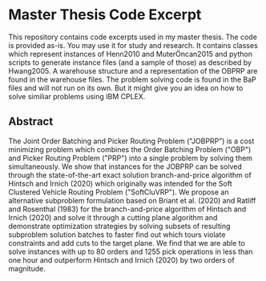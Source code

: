 # Master Thesis Code Excerpt

This repository contains code excerpts used in my master thesis.
The code is provided as-is.
You may use it for study and research.
It contains classes which represent instances of Henn2010 and MuterÖncan2015 and python scripts to generate instance files (and a sample of those) as described by Hwang2005.
A warehouse structure and a representation of the OBPRP are found in the warehouse files.
The problem solving code is found in the BaP files and will not run on its own. But it might give you an idea on how to solve similiar problems using IBM CPLEX.


## Abstract
The Joint Order Batching and Picker Routing Problem ("JOBPRP") is a cost minimizing problem which combines the Order Batching Problem ("OBP") and Picker Routing Problem ("PRP") into a single problem by solving them simultaneously. We show that instances for the JOBPRP can be solved through the state-of-the-art exact solution branch-and-price algorithm of Hintsch and Irnich (2020) which originally was intended for the Soft Clustered Vehicle Routing Problem ("SoftCluVRP"). We propose an alternative subproblem formulation based on Briant et al. (2020) and Ratliff and Rosenthal (1983) for the branch-and-price algorithm of Hintsch and Irnich (2020) and solve it through a cutting plane algorithm and demonstrate optimization strategies by solving subsets of resulting subproblem solution batches to faster find out which tours violate constraints and add cuts to the target plane. We find that we are able to solve instances with up to 80 orders and 1255 pick operations in less than one hour and outperform Hintsch and Irnich (2020) by two orders of magnitude.